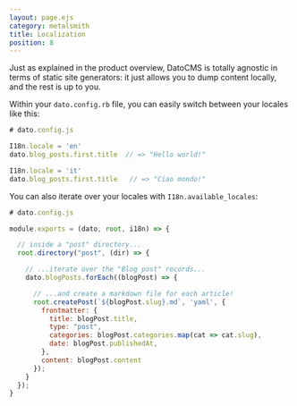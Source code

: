 ```yaml
---
layout: page.ejs
category: metalsmith
title: Localization
position: 8
---
```


Just as explained in the product overview, DatoCMS is totally agnostic in terms of static site generators: it just allows you to dump content locally, and the rest is up to you.

Within your `dato.config.rb` file, you can easily switch between your locales like this:

```javascript
# dato.config.js

I18n.locale = 'en'
dato.blog_posts.first.title  // => "Hello world!"

I18n.locale = 'it'
dato.blog_posts.first.title   // => "Ciao mondo!"
```

You can also iterate over your locales with `I18n.available_locales`:

```javascript
# dato.config.js

module.exports = (dato, root, i18n) => {

  // inside a "post" directory...
  root.directory("post", (dir) => {

    // ...iterate over the "Blog post" records...
    dato.blogPosts.forEach((blogPost) => {

      // ...and create a markdown file for each article!
      root.createPost(`${blogPost.slug}.md`, 'yaml', {
        frontmatter: {
          title: blogPost.title,
          type: "post",
          categories: blogPost.categories.map(cat => cat.slug),
          date: blogPost.publishedAt,
        },
        content: blogPost.content
      });
    }
  });
}
```
